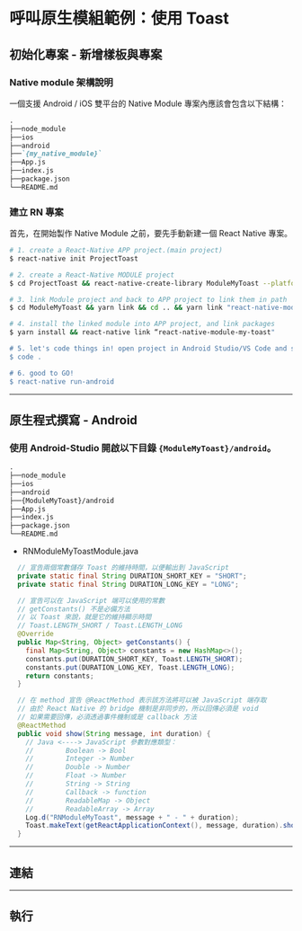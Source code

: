 # 呼叫原生模組範例：使用 Toast

## 初始化專案 - 新增樣板與專案

### Native module 架構說明

一個支援 Android / iOS 雙平台的 Native Module 專案內應該會包含以下結構：

```markdown
.
├──node_module
├──ios
├──android
├──`{my_native_module}`
├──App.js
├──index.js
├──package.json
└──README.md
```

### 建立 RN 專案

首先，在開始製作 Native Module 之前，要先手動新建一個 React Native 專案。

```bash
# 1. create a React-Native APP project.(main project)
$ react-native init ProjectToast

# 2. create a React-Native MODULE project
$ cd ProjectToast && react-native-create-library ModuleMyToast --platforms android

# 3. link Module project and back to APP project to link them in path
$ cd ModuleMyToast && yarn link && cd .. && yarn link "react-native-module-my-toast"

# 4. install the linked module into APP project, and link packages
$ yarn install && react-native link “react-native-module-my-toast"

# 5. let's code things in! open project in Android Studio/VS Code and start to programming….
$ code .

# 6. good to GO!
$ react-native run-android
```

---

## 原生程式撰寫 - Android

### 使用 **Android-Studio** 開啟以下目錄 `{ModuleMyToast}/android`。

```markdown
.
├──node_module
├──ios
├──android
├──{ModuleMyToast}/android
├──App.js
├──index.js
├──package.json
└──README.md
```

- RNModuleMyToastModule.java

```java
  // 宣告兩個常數儲存 Toast 的維持時間，以便輸出到 JavaScript
  private static final String DURATION_SHORT_KEY = "SHORT";
  private static final String DURATION_LONG_KEY = "LONG";

  // 宣告可以在 JavaScript 端可以使用的常數
  // getConstants() 不是必備方法
  // 以 Toast 來說，就是它的維持顯示時間
  // Toast.LENGTH_SHORT / Toast.LENGTH_LONG
  @Override
  public Map<String, Object> getConstants() {
    final Map<String, Object> constants = new HashMap<>();
    constants.put(DURATION_SHORT_KEY, Toast.LENGTH_SHORT);
    constants.put(DURATION_LONG_KEY, Toast.LENGTH_LONG);
    return constants;
  }
```

```java
  // 在 method 宣告 @ReactMethod 表示該方法將可以被 JavaScript 端存取
  // 由於 React Native 的 bridge 機制是非同步的，所以回傳必須是 void
  // 如果需要回傳，必須透過事件機制或是 callback 方法
  @ReactMethod
  public void show(String message, int duration) {
    // Java <----> JavaScript 參數對應類型：
    //        Boolean -> Bool
    //        Integer -> Number
    //        Double -> Number
    //        Float -> Number
    //        String -> String
    //        Callback -> function
    //        ReadableMap -> Object
    //        ReadableArray -> Array
    Log.d("RNModuleMyToast", message + " - " + duration);
    Toast.makeText(getReactApplicationContext(), message, duration).show();
  }
```

---

## 連結

---

## 執行